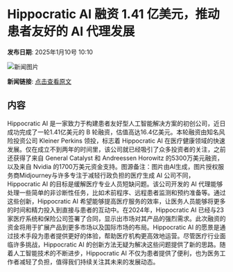 # ​Hippocratic AI 融资 1.41 亿美元，推动患者友好的 AI 代理发展

**发布日期**: 2025年1月10号 10:10

![新闻图片](https://pic.chinaz.com/picmap/202307181418295015_2.jpg)

**新闻链接**: [点击查看原文](https://www.aibase.com/zh/news/14614)

## 内容

Hippocratic AI 是一家致力于构建患者友好型人工智能解决方案的初创公司，近日成功完成了一轮1.41亿美元的 B 轮融资，估值高达16.4亿美元。本轮融资由知名风险投资公司 Kleiner Perkins 领投，标志着 Hippocratic AI 在医疗健康领域的快速发展。仅在成立不到两年的时间里，该公司就已经吸引了众多投资者的关注，之前还获得了来自 General Catalyst 和 Andreessen Horowitz 的5300万美元融资，以及来自 Nvidia 的1700万美元资金支持。图源备注：图片由AI生成，图片授权服务商Midjourney与许多专注于减轻行政负担的医疗生成 AI 公司不同，Hippocratic AI 的目标是缓解医疗专业人员短缺问题。该公司开发的 AI 代理能够处理一些简单的非诊断性任务，比如术前程序、远程患者监测和预约准备等。通过这些创新，Hippocratic AI 希望能够提高医疗服务的效率，让医务人员能够将更多的时间和精力投入到直接与患者的互动中。在2024年，Hippocratic AI 已经与23家医疗系统和保险公司签署了合同，显示出市场对其产品的强烈需求。此次融资的资金将用于扩展产品到更多市场以及国际市场的布局。Hippocratic AI 的愿景是通过技术手段为患者提供更好的体验，帮助医疗机构更高效地运营。尽管医疗行业面临许多挑战，Hippocratic AI 的创新方法无疑为解决这些问题提供了新的思路。随着人工智能技术的不断进步，Hippocratic AI 不仅为患者提供了便利，也为医务工作者减轻了负担，值得我们持续关注其未来的发展动态。
